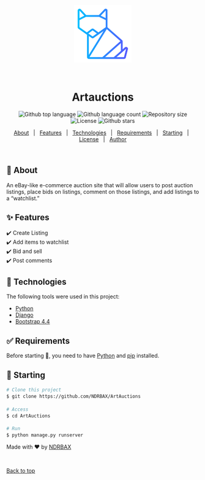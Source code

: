 <div align="center" id="top"> 
  <img src="./auctions/static/auctions/assets/foxy.png" alt="Commerce" height="150px"/>

&#xa0;

  <!-- <a href="https://commerce.netlify.app">Demo</a> -->
</div>

<h1 align="center">Artauctions</h1>

<p align="center">
  <img alt="Github top language" src="https://img.shields.io/github/languages/top/NDRBAX/commerce?color=56BEB8"> <img alt="Github language count" src="https://img.shields.io/github/languages/count/NDRBAX/commerce?color=56BEB8"> <img alt="Repository size" src="https://img.shields.io/github/repo-size/NDRBAX/commerce?color=56BEB8"> <img alt="License" src="https://img.shields.io/github/license/NDRBAX/commerce?color=56BEB8"> <img alt="Github stars" src="https://img.shields.io/github/stars/NDRBAX/commerce?color=56BEB8" />
</p>

<p align="center">
  <a href="#dart-about">About</a> &#xa0; | &#xa0; 
  <a href="#sparkles-features">Features</a> &#xa0; | &#xa0;
  <a href="#rocket-technologies">Technologies</a> &#xa0; | &#xa0;
  <a href="#white_check_mark-requirements">Requirements</a> &#xa0; | &#xa0;
  <a href="#checkered_flag-starting">Starting</a> &#xa0; | &#xa0;
  <a href="#memo-license">License</a> &#xa0; | &#xa0;
  <a href="https://github.com/NDRBAX" target="_blank">Author</a>
</p>

<br>

## :dart: About

An eBay-like e-commerce auction site that will allow users to post auction listings, place bids on listings, comment on those listings, and add listings to a “watchlist.”

## :sparkles: Features

:heavy_check_mark: Create Listing\
:heavy_check_mark: Add items to watchlist\
:heavy_check_mark: Bid and sell\
:heavy_check_mark: Post comments

## :rocket: Technologies

The following tools were used in this project:

- [Python](https://www.python.org/)
- [Django](https://www.djangoproject.com/)
- [Bootstrap 4.4](https://getbootstrap.com/docs/4.4/getting-started/introduction/)

## :white_check_mark: Requirements

Before starting :checkered_flag:, you need to have [Python](https://www.python.org/) and [pip](https://pypi.org/project/pip/) installed.

## :checkered_flag: Starting

```bash
# Clone this project
$ git clone https://github.com/NDRBAX/ArtAuctions

# Access
$ cd ArtAuctions

# Run
$ python manage.py runserver

```

Made with :heart: by <a href="https://github.com/NDRBAX" target="_blank">NDRBAX</a>

&#xa0;

<a href="#top">Back to top</a>
